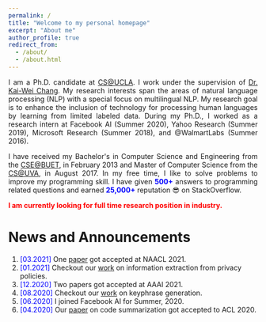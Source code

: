```yaml
---
permalink: /
title: "Welcome to my personal homepage"
excerpt: "About me"
author_profile: true
redirect_from: 
  - /about/
  - /about.html
---
```


<p align="justify">
I am a Ph.D. candidate at <a href="http://www.cs.ucla.edu/">CS@UCLA</a>.
  I work under the supervision of <a href="http://web.cs.ucla.edu/~kwchang/">Dr. Kai-Wei Chang</a>.
<!--   Previously I was a Ph.D. student at the <a href="http://www.cs.virginia.edu/">CS@UVA</a> from August 2015 to August 2017. In fall 2017, I moved to UCLA with my advisor <a href="http://web.cs.ucla.edu/~kwchang/">Dr. Kai-Wei Chang</a>.  -->
  My research interests span the areas of natural language processing (NLP) with a special focus on multilingual NLP.
<!--   My research efforts strike to develop computational algorithms that (1) reduce the amount of labeled data required to train NLP models from scratch; and (2) adapt to new domains and languages with fewer labeled examples. -->
  My research goal is to enhance the inclusion of technology for processing human languages by learning from limited labeled data.
<!-- Learning universal language representations utilizing data from heterogeneous sources, designing new learning objective to bridge the gap between different learning signals, and developing flexible model architectures to enable cross-domain and cross-language transfer is the fundamental objective of my research. My doctoral thesis is on transfer learning for low-resource natural language processing (NLP). -->
  During my Ph.D., I worked as a research intern at Facebook AI (Summer 2020), Yahoo Research (Summer 2019), Microsoft Research (Summer 2018), and @WalmartLabs (Summer 2016).
</p>

<p align="justify">
I have received my Bachelor's in Computer Science and Engineering from the <a href="http://cse.buet.ac.bd/">CSE@BUET</a>, in February 2013 and Master of Computer Science from the <a href="http://www.cs.virginia.edu/">CS@UVA</a>, in August 2017. In my free time, I like to solve problems to improve my programming skill. I have given <b><font color="blue">500+</font></b> answers to programming related questions and earned <b><font color="blue">25,000+</font></b> reputation 😎 on StackOverflow.
</p>

<p align="justify">
  <b><font color="red">I am currently looking for full time research position in industry.</font></b>
</p>


News and Announcements
======
1. <span style="color:blue">[03.2021] </span>  One [paper](https://arxiv.org/abs/2103.06333) got accepted at NAACL 2021.
1. <span style="color:blue">[01.2021] </span>  Checkout our <a href="https://arxiv.org/abs/2101.00123">work</a> on information extraction from privacy policies.
1. <span style="color:blue">[12.2020] </span>  Two papers got accepted at AAAI 2021.
1. <span style="color:blue">[08.2020] </span>  Checkout our <a href="https://arxiv.org/abs/2008.01739">work</a> on keyphrase generation.
1. <span style="color:blue">[06.2020] </span>  I joined Facebook AI for Summer, 2020.
1. <span style="color:blue">[04.2020] </span>  Our <a href='https://wasiahmad.github.io/files/publications/2020/transformer_for_code_summ.pdf' target="_blank">paper</a> on code summarization got accepted to ACL 2020.

<!---
1. <span style="color:blue">[08.2019] </span>  One <a href="https://arxiv.org/abs/1909.09265">paper</a> got accepted at CoNLL, 2019.
1. <span style="color:blue">[06.2019] </span>  I joined Yahoo Research (Verizon Media) for Summer, 2019.
1. <span style="color:blue">[04.2019] </span>  One <a href="https://dl.acm.org/citation.cfm?doid=3331184.3331246">paper</a> got accepted at SIGIR, 2019.
1. <span style="color:blue">[02.2019] </span>  One <a href="https://arxiv.org/pdf/1811.00570.pdf">paper</a> got accepted at NAACL, 2019.
--->

